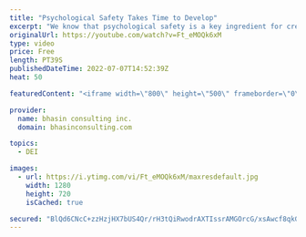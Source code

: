 ```yaml
---
title: "Psychological Safety Takes Time to Develop"
excerpt: "We know that psychological safety is a key ingredient for creating workplaces that are rooted in trust, inclusion, authenticity, innovation and high-performance. But it’s an experience that takes time to cultivate and nurture in any organization. In this video, DEI expert Dr. Komal Bhasin shares why"
originalUrl: https://youtube.com/watch?v=Ft_eMOQk6xM
type: video
price: Free
length: PT39S
publishedDateTime: 2022-07-07T14:52:39Z
heat: 50

featuredContent: "<iframe width=\"800\" height=\"500\" frameborder=\"0\" src=\"https://www.youtube.com/embed/Ft_eMOQk6xM\" allow=\"accelerometer; autoplay; encrypted-media; gyroscope; picture-in-picture\" allowfullscreen></iframe>"

provider:
  name: bhasin consulting inc.
  domain: bhasinconsulting.com

topics:
  - DEI

images:
  - url: https://i.ytimg.com/vi/Ft_eMOQk6xM/maxresdefault.jpg
    width: 1280
    height: 720
    isCached: true

secured: "BlQd6CNcC+zzHzjHX7bUS4Qr/rH3tQiRwodrAXTIssrAMGOrcG/xsAwcf8qkGK0Zeg4v/rHukO36BfwecWmR888jkd8fh+YuVa7ieU9XDRWJdkblAObnC7yw38JnUTZG17nnpCVYGqIVLwKeadSUZKEFv9Ykmu0sx815p8VVdwqqd+tyEx4d1NPpgjx6xysAc8+ak/pQz8o6GJdtATWziTzw2r6B022PKhyDSipJRgF96wyhlwTVVlaYydmc34N4K0TazZOttgfiZ19bXuE1gkogUGz8gEeR7wyJIg/YSawvfWcYqDS6Kcddu3TDwav/+t2LZc71Kh39NlClEeSVxrlguuwSf79n3kclsctc17gWfGW5ynFh+Wu1r5AJBbotk2V1B+D1pjZE9wPKBb4Y+3cHu6GgKf052B4xoE3PRGE=;HE/77YdW2bzzV8bmRr3sTg=="
---
```


